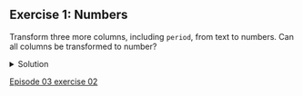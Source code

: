 ## Exercise 1: Numbers

Transform three more columns, including `period`, from text to numbers. Can all columns be transformed to number?

<details>
  <summary>
    Solution
  </summary>
  Only observations that include only numerals (0-9) can be transformed to numbers. If you apply a number transformation to a column that doesn’t meet this criteria, and then click the <code>Undo / Redo</code> tab, you will see a step that starts with <code>Text transform on 0 cells</code>. This means that the data in that column was not transformed.
  
  </details>
  
  [Episode 03 exercise 02](Episode03_ex02.md)
